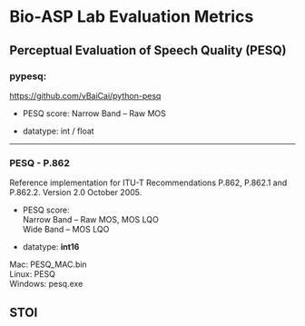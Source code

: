 # Bio-ASP Lab Evaluation Metrics

## Perceptual Evaluation of Speech Quality (PESQ)

### pypesq:  
https://github.com/vBaiCai/python-pesq

* PESQ score:
Narrow Band – Raw MOS  

* datatype: int / float  

---
### PESQ - P.862  
Reference implementation for ITU-T Recommendations P.862, P.862.1 and P.862.2.
Version 2.0 October 2005.  

* PESQ score:  
Narrow Band  – Raw MOS, MOS LQO  
Wide Band    – MOS LQO  

* datatype: **int16**  

Mac: PESQ_MAC.bin  
Linux: PESQ  
Windows: pesq.exe  


## STOI  

